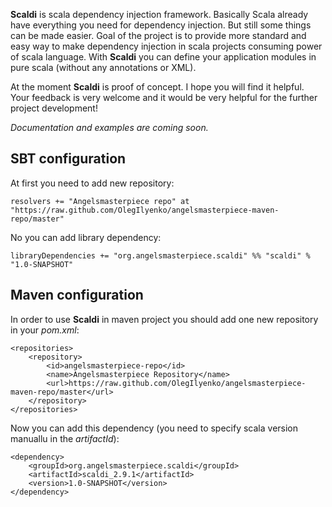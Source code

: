 **Scaldi** is scala dependency injection framework. Basically Scala already have everything you need for dependency injection. But still
some things can be made easier. Goal of the project is to provide more standard and easy way to make dependency injection in scala
projects consuming power of scala language. With **Scaldi** you can define your application modules in pure scala
(without any annotations or XML).

At the moment **Scaldi** is proof of concept. I hope you will find it helpful. Your feedback is very welcome and it would be very helpful
for the further project development!

*Documentation and examples are coming soon.*

## SBT configuration

At first you need to add new repository:

    resolvers += "Angelsmasterpiece repo" at "https://raw.github.com/OlegIlyenko/angelsmasterpiece-maven-repo/master"

No you can add library dependency:

    libraryDependencies += "org.angelsmasterpiece.scaldi" %% "scaldi" % "1.0-SNAPSHOT"

## Maven configuration

In order to use **Scaldi** in maven project you should add one new repository in your *pom.xml*:

    <repositories>
        <repository>
            <id>angelsmasterpiece-repo</id>
            <name>Angelsmasterpiece Repository</name>
            <url>https://raw.github.com/OlegIlyenko/angelsmasterpiece-maven-repo/master</url>
        </repository>
    </repositories>

Now you can add this dependency (you need to specify scala version manuallu in the *artifactId*):

    <dependency>
        <groupId>org.angelsmasterpiece.scaldi</groupId>
        <artifactId>scaldi_2.9.1</artifactId>
        <version>1.0-SNAPSHOT</version>
    </dependency>